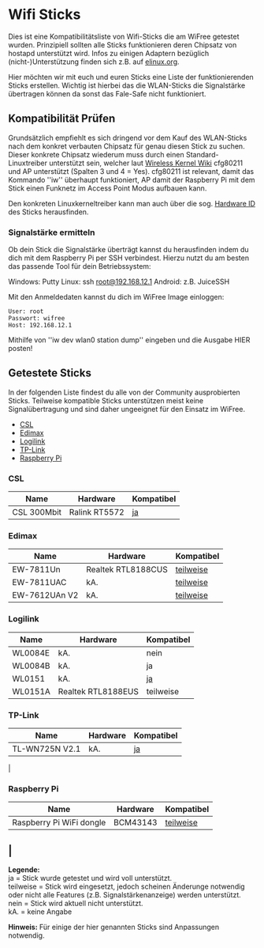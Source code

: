 # Wifi Sticks
Dies ist eine Kompatibilitätsliste von Wifi-Sticks die am WiFree getestet wurden. Prinzipiell sollten alle Sticks funktionieren deren Chipsatz von hostapd unterstützt wird.  Infos zu einigen Adaptern bezüglich (nicht-)Unterstützung finden sich z.B. auf [elinux.org](http://elinux.org/RPi_USB_Wi-Fi_Adapters).

Hier möchten wir mit euch und euren Sticks eine Liste der funktionierenden Sticks erstellen. Wichtig ist hierbei das die WLAN-Sticks die Signalstärke übertragen können da sonst das Fale-Safe nicht funktioniert.

## Kompatibilität Prüfen
Grundsätzlich empfiehlt es sich dringend vor dem Kauf des WLAN-Sticks nach dem konkret verbauten Chipsatz für genau diesen Stick zu suchen. Dieser konkrete Chipsatz wiederum muss durch einen Standard-Linuxtreiber unterstützt sein, welcher laut [Wireless Kernel Wiki](https://wireless.wiki.kernel.org/en/users/drivers) cfg80211 und AP unterstützt (Spalten 3 und 4 = Yes). cfg80211 ist relevant, damit das Kommando ''iw'' überhaupt funktioniert, AP damit der Raspberry Pi mit dem Stick einen Funknetz im Access Point Modus aufbauen kann.

Den konkreten Linuxkerneltreiber kann man auch über die sog. [Hardware ID](https://wikidevi.com/wiki/List_of_Wi-Fi_Device_IDs_in_Linux) des Sticks herausfinden.

### Signalstärke ermitteln
Ob dein Stick die Signalstärke überträgt kannst du herausfinden indem du dich mit dem Raspberry Pi per SSH verbindest. Hierzu nutzt du am besten das passende Tool für dein Betriebssystem:

Windows: Putty
Linux: ssh root@192.168.12.1
Android: z.B. JuiceSSH

Mit den Anmeldedaten kannst du dich im WiFree Image einloggen: 

```
User: root
Passwort: wifree
Host: 192.168.12.1
```

Mithilfe von ''iw dev wlan0 station dump'' eingeben und die Ausgabe HIER posten!

## Getestete Sticks
In der folgenden Liste findest du alle von der Community ausprobierten Sticks. Teilweise kompatible Sticks unterstützen meist keine Signalübertragung und sind daher ungeeignet für den Einsatz im WiFree. 

* [CSL](wifi-kompatibilitaet.md#csl)
* [Edimax](wifi-kompatibilitaet.md#edimax)
* [Logilink](wifi-kompatibilitaet.md#logilink)
* [TP-Link](wifi-kompatibilitaet.md#tp-link)
* [Raspberry Pi](wifi-kompatibilitaet.md#raspberry-pi)

### CSL
| Name | Hardware | Kompatibel |
| -------- | -------- | -------- |
| CSL 300Mbit | Ralink RT5572 | [ja](http://open-diy-projects.com/topic/troubleshooting-wifree/page/4/#post-3379) |

### Edimax
| Name | Hardware | Kompatibel |
| -------- | -------- | -------- |
| EW-7811Un | Realtek RTL8188CUS | [teilweise](http://open-diy-projects.com/topic/troubleshooting-wifree/page/3/#post-3339) |
| EW-7811UAC | kA. | [teilweise](http://open-diy-projects.com/topic/troubleshooting-wifree/page/3/#post-3333) |
| EW-7612UAn V2 | kA. | [teilweise](http://open-diy-projects.com/topic/troubleshooting-wifree/page/3/#post-3365) |

### Logilink
| Name | Hardware | Kompatibel |
| -------- | -------- | -------- |
| WL0084E | kA. | nein |
| WL0084B | kA. | ja |
| WL0151 | kA. | [ja](http://open-diy-projects.com/topic/troubleshooting-wifree/page/4/#post-3377) |
| WL0151A | Realtek RTL8188EUS | teilweise |

### TP-Link
| Name | Hardware | Kompatibel |
| -------- | -------- | -------- |
| TL-WN725N V2.1 | kA. | [ja](http://open-diy-projects.com/topic/troubleshooting-wifree/page/3/#post-3354) |
| 

### Raspberry Pi
| Name | Hardware | Kompatibel |
| -------- | -------- | -------- |
| Raspberry Pi WiFi dongle | BCM43143 | [teilweise](http://open-diy-projects.com/topic/troubleshooting-wifree/page/5/#post-3546) |
| 
-----
**Legende:**  
ja = Stick wurde getestet und wird voll unterstützt.  
teilweise = Stick wird eingesetzt, jedoch scheinen Änderunge notwendig oder nicht alle Features (z.B. Signalstärkenanzeige) werden unterstützt.  
nein = Stick wird aktuell nicht unterstützt.  
kA. = keine Angabe

**Hinweis:** Für einige der hier genannten Sticks sind Anpassungen notwendig.
